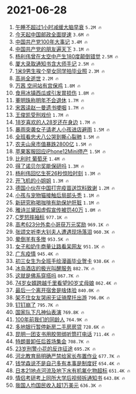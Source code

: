 # 2021-06-28

1. [午睡不超过1小时减缓大脑早衰](https://s.weibo.com/weibo?q=%23%E5%8D%88%E7%9D%A1%E4%B8%8D%E8%B6%85%E8%BF%871%E5%B0%8F%E6%97%B6%E5%87%8F%E7%BC%93%E5%A4%A7%E8%84%91%E6%97%A9%E8%A1%B0%23&Refer=top) `5.2M 🔥`
1. [今天起中国邮政全面提速](https://s.weibo.com/weibo?q=%23%E4%BB%8A%E5%A4%A9%E8%B5%B7%E4%B8%AD%E5%9B%BD%E9%82%AE%E6%94%BF%E5%85%A8%E9%9D%A2%E6%8F%90%E9%80%9F%23&Refer=top) `3.6M 🔥`
1. [中国共产党100年大事记](https://s.weibo.com/weibo?q=%23%E4%B8%AD%E5%9B%BD%E5%85%B1%E4%BA%A7%E5%85%9A100%E5%B9%B4%E5%A4%A7%E4%BA%8B%E8%AE%B0%23&Refer=top) `3.4M 🔥`
1. [中国共产党的朋友遍天下](https://s.weibo.com/weibo?q=%23%E4%B8%AD%E5%9B%BD%E5%85%B1%E4%BA%A7%E5%85%9A%E7%9A%84%E6%9C%8B%E5%8F%8B%E9%81%8D%E5%A4%A9%E4%B8%8B%23&Refer=top) `3.1M 🔥`
1. [杨利伟曾在太空中产生180度颠倒错觉](https://s.weibo.com/weibo?q=%23%E6%9D%A8%E5%88%A9%E4%BC%9F%E6%9B%BE%E5%9C%A8%E5%A4%AA%E7%A9%BA%E4%B8%AD%E4%BA%A7%E7%94%9F180%E5%BA%A6%E9%A2%A0%E5%80%92%E9%94%99%E8%A7%89%23&Refer=top) `2.5M 🔥`
1. [厦大录取通知书含大师手记](https://s.weibo.com/weibo?q=%23%E5%8E%A6%E5%A4%A7%E5%BD%95%E5%8F%96%E9%80%9A%E7%9F%A5%E4%B9%A6%E5%90%AB%E5%A4%A7%E5%B8%88%E6%89%8B%E8%AE%B0%23&Refer=top) `2.5M 🔥`
1. [1米9男生挨个举女同学拍毕业照](https://s.weibo.com/weibo?q=%231%E7%B1%B39%E7%94%B7%E7%94%9F%E6%8C%A8%E4%B8%AA%E4%B8%BE%E5%A5%B3%E5%90%8C%E5%AD%A6%E6%8B%8D%E6%AF%95%E4%B8%9A%E7%85%A7%23&Refer=top) `2.3M 🔥`
1. [高尚全逝世](https://s.weibo.com/weibo?q=%23%E9%AB%98%E5%B0%9A%E5%85%A8%E9%80%9D%E4%B8%96%23&Refer=top) `2.2M 🔥`
1. [万茜 空间站有宫保鸡](https://s.weibo.com/weibo?q=%E4%B8%87%E8%8C%9C%20%E7%A9%BA%E9%97%B4%E7%AB%99%E6%9C%89%E5%AE%AB%E4%BF%9D%E9%B8%A1&Refer=top) `1.8M 🔥`
1. [食用冰镇西瓜或引发胃损伤](https://s.weibo.com/weibo?q=%23%E9%A3%9F%E7%94%A8%E5%86%B0%E9%95%87%E8%A5%BF%E7%93%9C%E6%88%96%E5%BC%95%E5%8F%91%E8%83%83%E6%8D%9F%E4%BC%A4%23&Refer=top) `1.8M 🔥`
1. [董明珠称明年不会退休](https://s.weibo.com/weibo?q=%23%E8%91%A3%E6%98%8E%E7%8F%A0%E7%A7%B0%E6%98%8E%E5%B9%B4%E4%B8%8D%E4%BC%9A%E9%80%80%E4%BC%91%23&Refer=top) `1.7M 🔥`
1. [宋茜读赵一曼遗书哽咽](https://s.weibo.com/weibo?q=%23%E5%AE%8B%E8%8C%9C%E8%AF%BB%E8%B5%B5%E4%B8%80%E6%9B%BC%E9%81%97%E4%B9%A6%E5%93%BD%E5%92%BD%23&Refer=top) `1.7M 🔥`
1. [王俊凯受刑戏份](https://s.weibo.com/weibo?q=%23%E7%8E%8B%E4%BF%8A%E5%87%AF%E5%8F%97%E5%88%91%E6%88%8F%E4%BB%BD%23&Refer=top) `1.7M 🔥`
1. [18岁喜欢的人28岁还在身边](https://s.weibo.com/weibo?q=%2318%E5%B2%81%E5%96%9C%E6%AC%A2%E7%9A%84%E4%BA%BA28%E5%B2%81%E8%BF%98%E5%9C%A8%E8%BA%AB%E8%BE%B9%23&Refer=top) `1.7M 🔥`
1. [暴雨突袭女子请老人小孩进店避雨](https://s.weibo.com/weibo?q=%23%E6%9A%B4%E9%9B%A8%E7%AA%81%E8%A2%AD%E5%A5%B3%E5%AD%90%E8%AF%B7%E8%80%81%E4%BA%BA%E5%B0%8F%E5%AD%A9%E8%BF%9B%E5%BA%97%E9%81%BF%E9%9B%A8%23&Refer=top) `1.5M 🔥`
1. [全班看忠犬八公哭到撕心裂肺](https://s.weibo.com/weibo?q=%23%E5%85%A8%E7%8F%AD%E7%9C%8B%E5%BF%A0%E7%8A%AC%E5%85%AB%E5%85%AC%E5%93%AD%E5%88%B0%E6%92%95%E5%BF%83%E8%A3%82%E8%82%BA%23&Refer=top) `1.5M 🔥`
1. [农夫山泉市值暴跌2800亿](https://s.weibo.com/weibo?q=%23%E5%86%9C%E5%A4%AB%E5%B1%B1%E6%B3%89%E5%B8%82%E5%80%BC%E6%9A%B4%E8%B7%8C2800%E4%BA%BF%23&Refer=top) `1.5M 🔥`
1. [苹果客服回应iPhone12Mini停产](https://s.weibo.com/weibo?q=%23%E8%8B%B9%E6%9E%9C%E5%AE%A2%E6%9C%8D%E5%9B%9E%E5%BA%94iPhone12Mini%E5%81%9C%E4%BA%A7%23&Refer=top) `1.5M 🔥`
1. [比利时 葡萄牙](https://s.weibo.com/weibo?q=%E6%AF%94%E5%88%A9%E6%97%B6%20%E8%91%A1%E8%90%84%E7%89%99&Refer=top) `1.4M 🔥`
1. [得了诺贝尔奖能保研吗](https://s.weibo.com/weibo?q=%23%E5%BE%97%E4%BA%86%E8%AF%BA%E8%B4%9D%E5%B0%94%E5%A5%96%E8%83%BD%E4%BF%9D%E7%A0%94%E5%90%97%23&Refer=top) `1.3M 🔥`
1. [杨利伟回忆生死26秒惊险时刻](https://s.weibo.com/weibo?q=%23%E6%9D%A8%E5%88%A9%E4%BC%9F%E5%9B%9E%E5%BF%86%E7%94%9F%E6%AD%BB26%E7%A7%92%E6%83%8A%E9%99%A9%E6%97%B6%E5%88%BB%23&Refer=top) `1.3M 🔥`
1. [开飞机的小姐姐](https://s.weibo.com/weibo?q=%23%E5%BC%80%E9%A3%9E%E6%9C%BA%E7%9A%84%E5%B0%8F%E5%A7%90%E5%A7%90%23&Refer=top) `1.3M 🔥`
1. [德国小伙在中国打完疫苗送饮料致谢](https://s.weibo.com/weibo?q=%23%E5%BE%B7%E5%9B%BD%E5%B0%8F%E4%BC%99%E5%9C%A8%E4%B8%AD%E5%9B%BD%E6%89%93%E5%AE%8C%E7%96%AB%E8%8B%97%E9%80%81%E9%A5%AE%E6%96%99%E8%87%B4%E8%B0%A2%23&Refer=top) `1.2M 🔥`
1. [小孩与宠物猫接触后局部头秃](https://s.weibo.com/weibo?q=%23%E5%B0%8F%E5%AD%A9%E4%B8%8E%E5%AE%A0%E7%89%A9%E7%8C%AB%E6%8E%A5%E8%A7%A6%E5%90%8E%E5%B1%80%E9%83%A8%E5%A4%B4%E7%A7%83%23&Refer=top) `1.1M 🔥`
1. [新研究称喝咖啡有助保护肝脏](https://s.weibo.com/weibo?q=%23%E6%96%B0%E7%A0%94%E7%A9%B6%E7%A7%B0%E5%96%9D%E5%92%96%E5%95%A1%E6%9C%89%E5%8A%A9%E4%BF%9D%E6%8A%A4%E8%82%9D%E8%84%8F%23&Refer=top) `1.1M 🔥`
1. [雅诗兰黛因虚假宣传被罚40万](https://s.weibo.com/weibo?q=%E9%9B%85%E8%AF%97%E5%85%B0%E9%BB%9B%E5%9B%A0%E8%99%9A%E5%81%87%E5%AE%A3%E4%BC%A0%E8%A2%AB%E7%BD%9A40%E4%B8%87&Refer=top) `1.0M 🔥`
1. [C罗怒摔袖标](https://s.weibo.com/weibo?q=%23C%E7%BD%97%E6%80%92%E6%91%94%E8%A2%96%E6%A0%87%23&Refer=top) `977.1K 🔥`
1. [高考623分外卖小哥获万元奖励](https://s.weibo.com/weibo?q=%23%E9%AB%98%E8%80%83623%E5%88%86%E5%A4%96%E5%8D%96%E5%B0%8F%E5%93%A5%E8%8E%B7%E4%B8%87%E5%85%83%E5%A5%96%E5%8A%B1%23&Refer=top) `969.1K 🔥`
1. [张颂文听李大钊夫人遭遇现场落泪](https://s.weibo.com/weibo?q=%23%E5%BC%A0%E9%A2%82%E6%96%87%E5%90%AC%E6%9D%8E%E5%A4%A7%E9%92%8A%E5%A4%AB%E4%BA%BA%E9%81%AD%E9%81%87%E7%8E%B0%E5%9C%BA%E8%90%BD%E6%B3%AA%23&Refer=top) `960.3K 🔥`
1. [晕倒羊有多惨](https://s.weibo.com/weibo?q=%23%E6%99%95%E5%80%92%E7%BE%8A%E6%9C%89%E5%A4%9A%E6%83%A8%23&Refer=top) `953.5K 🔥`
1. [女子和奶牛商量让路看呆网友](https://s.weibo.com/weibo?q=%23%E5%A5%B3%E5%AD%90%E5%92%8C%E5%A5%B6%E7%89%9B%E5%95%86%E9%87%8F%E8%AE%A9%E8%B7%AF%E7%9C%8B%E5%91%86%E7%BD%91%E5%8F%8B%23&Refer=top) `951.1K 🔥`
1. [广东疫情](https://s.weibo.com/weibo?q=%E5%B9%BF%E4%B8%9C%E7%96%AB%E6%83%85&Refer=top) `945.4K 🔥`
1. [初三女生为全班手绘漫画毕业贺卡](https://s.weibo.com/weibo?q=%23%E5%88%9D%E4%B8%89%E5%A5%B3%E7%94%9F%E4%B8%BA%E5%85%A8%E7%8F%AD%E6%89%8B%E7%BB%98%E6%BC%AB%E7%94%BB%E6%AF%95%E4%B8%9A%E8%B4%BA%E5%8D%A1%23&Refer=top) `938.6K 🔥`
1. [冰岛酒店的极光叫醒服务](https://s.weibo.com/weibo?q=%23%E5%86%B0%E5%B2%9B%E9%85%92%E5%BA%97%E7%9A%84%E6%9E%81%E5%85%89%E5%8F%AB%E9%86%92%E6%9C%8D%E5%8A%A1%23&Refer=top) `882.7K 🔥`
1. [这就是佛系穿搭吗](https://s.weibo.com/weibo?q=%23%E8%BF%99%E5%B0%B1%E6%98%AF%E4%BD%9B%E7%B3%BB%E7%A9%BF%E6%90%AD%E5%90%97%23&Refer=top) `867.7K 🔥`
1. [74岁女婿跨越千里看望90岁丈母娘](https://s.weibo.com/weibo?q=%2374%E5%B2%81%E5%A5%B3%E5%A9%BF%E8%B7%A8%E8%B6%8A%E5%8D%83%E9%87%8C%E7%9C%8B%E6%9C%9B90%E5%B2%81%E4%B8%88%E6%AF%8D%E5%A8%98%23&Refer=top) `862.4K 🔥`
1. [最后一个离开宿舍是啥体验](https://s.weibo.com/weibo?q=%23%E6%9C%80%E5%90%8E%E4%B8%80%E4%B8%AA%E7%A6%BB%E5%BC%80%E5%AE%BF%E8%88%8D%E6%98%AF%E5%95%A5%E4%BD%93%E9%AA%8C%23&Refer=top) `840.0K 🔥`
1. [架不住女友哭闹无证骑摩托出游](https://s.weibo.com/weibo?q=%23%E6%9E%B6%E4%B8%8D%E4%BD%8F%E5%A5%B3%E5%8F%8B%E5%93%AD%E9%97%B9%E6%97%A0%E8%AF%81%E9%AA%91%E6%91%A9%E6%89%98%E5%87%BA%E6%B8%B8%23&Refer=top) `796.0K 🔥`
1. [钉钉崩了](https://s.weibo.com/weibo?q=%23%E9%92%89%E9%92%89%E5%B4%A9%E4%BA%86%23&Refer=top) `795.7K 🔥`
1. [国家队下凡神仙表演](https://s.weibo.com/weibo?q=%23%E5%9B%BD%E5%AE%B6%E9%98%9F%E4%B8%8B%E5%87%A1%E7%A5%9E%E4%BB%99%E8%A1%A8%E6%BC%94%23&Refer=top) `769.8K 🔥`
1. [100年前我们的同龄人](https://s.weibo.com/weibo?q=%23100%E5%B9%B4%E5%89%8D%E6%88%91%E4%BB%AC%E7%9A%84%E5%90%8C%E9%BE%84%E4%BA%BA%23&Refer=top) `764.9K 🔥`
1. [多地银行暂停新房二手房房贷](https://s.weibo.com/weibo?q=%23%E5%A4%9A%E5%9C%B0%E9%93%B6%E8%A1%8C%E6%9A%82%E5%81%9C%E6%96%B0%E6%88%BF%E4%BA%8C%E6%89%8B%E6%88%BF%E6%88%BF%E8%B4%B7%23&Refer=top) `728.6K 🔥`
1. [昆明一团支书用胶带绑听筒打电话](https://s.weibo.com/weibo?q=%23%E6%98%86%E6%98%8E%E4%B8%80%E5%9B%A2%E6%94%AF%E4%B9%A6%E7%94%A8%E8%83%B6%E5%B8%A6%E7%BB%91%E5%90%AC%E7%AD%92%E6%89%93%E7%94%B5%E8%AF%9D%23&Refer=top) `711.4K 🔥`
1. [特朗普卸任后首场集会](https://s.weibo.com/weibo?q=%23%E7%89%B9%E6%9C%97%E6%99%AE%E5%8D%B8%E4%BB%BB%E5%90%8E%E9%A6%96%E5%9C%BA%E9%9B%86%E4%BC%9A%23&Refer=top) `708.7K 🔥`
1. [23岁刑警小花的反诈征途](https://s.weibo.com/weibo?q=%2323%E5%B2%81%E5%88%91%E8%AD%A6%E5%B0%8F%E8%8A%B1%E7%9A%84%E5%8F%8D%E8%AF%88%E5%BE%81%E9%80%94%23&Refer=top) `695.2K 🔥`
1. [河北教育局明确严禁给家长布置作业](https://s.weibo.com/weibo?q=%23%E6%B2%B3%E5%8C%97%E6%95%99%E8%82%B2%E5%B1%80%E6%98%8E%E7%A1%AE%E4%B8%A5%E7%A6%81%E7%BB%99%E5%AE%B6%E9%95%BF%E5%B8%83%E7%BD%AE%E4%BD%9C%E4%B8%9A%23&Refer=top) `677.7K 🔥`
1. [钱学森说不是自己多有本事是制度好](https://s.weibo.com/weibo?q=%23%E9%92%B1%E5%AD%A6%E6%A3%AE%E8%AF%B4%E4%B8%8D%E6%98%AF%E8%87%AA%E5%B7%B1%E5%A4%9A%E6%9C%89%E6%9C%AC%E4%BA%8B%E6%98%AF%E5%88%B6%E5%BA%A6%E5%A5%BD%23&Refer=top) `654.4K 🔥`
1. [日本21地点河流及地下水有机氟化物超标](https://s.weibo.com/weibo?q=%23%E6%97%A5%E6%9C%AC21%E5%9C%B0%E7%82%B9%E6%B2%B3%E6%B5%81%E5%8F%8A%E5%9C%B0%E4%B8%8B%E6%B0%B4%E6%9C%89%E6%9C%BA%E6%B0%9F%E5%8C%96%E7%89%A9%E8%B6%85%E6%A0%87%23&Refer=top) `651.4K 🔥`
1. [情侣考研考上同所大学后视频拆通知书](https://s.weibo.com/weibo?q=%23%E6%83%85%E4%BE%A3%E8%80%83%E7%A0%94%E8%80%83%E4%B8%8A%E5%90%8C%E6%89%80%E5%A4%A7%E5%AD%A6%E5%90%8E%E8%A7%86%E9%A2%91%E6%8B%86%E9%80%9A%E7%9F%A5%E4%B9%A6%23&Refer=top) `643.8K 🔥`
1. [我国人均国民收入超1万美元](https://s.weibo.com/weibo?q=%23%E6%88%91%E5%9B%BD%E4%BA%BA%E5%9D%87%E5%9B%BD%E6%B0%91%E6%94%B6%E5%85%A5%E8%B6%851%E4%B8%87%E7%BE%8E%E5%85%83%23&Refer=top) `636.3K 🔥`

